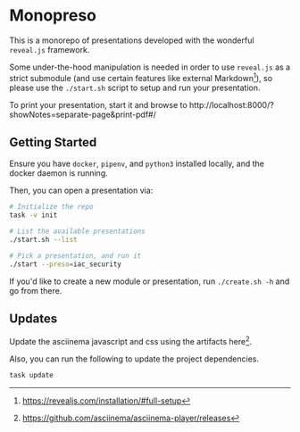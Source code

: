 # Monopreso

This is a monorepo of presentations developed with the wonderful `reveal.js` framework.

Some under-the-hood manipulation is needed in order to use `reveal.js` as a strict submodule (and use certain features like external Markdown[^1]), so
please use the `./start.sh` script to setup and run your presentation.

To print your presentation, start it and browse to http://localhost:8000/?showNotes=separate-page&print-pdf#/

## Getting Started

Ensure you have `docker`, `pipenv`, and `python3` installed locally, and the docker daemon is running.

Then, you can open a presentation via:

```bash
# Initialize the repo
task -v init

# List the available presentations
./start.sh --list

# Pick a presentation, and run it
./start --preso=iac_security
```

If you'd like to create a new module or presentation, run `./create.sh -h` and go from there.

## Updates

Update the asciinema javascript and css using the artifacts here[^2].

Also, you can run the following to update the project dependencies.

```bash
task update
```

[^1]: https://revealjs.com/installation/#full-setup
[^2]: https://github.com/asciinema/asciinema-player/releases
